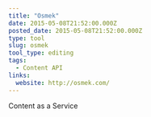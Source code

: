 ```yaml
---
title: "Osmek"
date: 2015-05-08T21:52:00.000Z
posted_date: 2015-05-08T21:52:00.000Z
type: tool
slug: osmek
tool_type: editing
tags:
  - Content API
links:
  website: http://osmek.com/
---
```

Content as a Service




